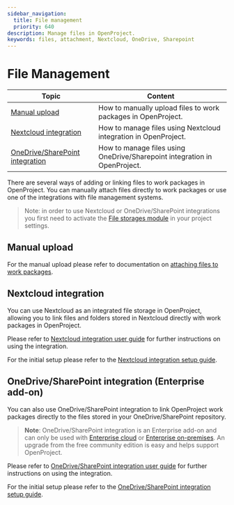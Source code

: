 ```yaml
---
sidebar_navigation:
  title: File management
  priority: 640
description: Manage files in OpenProject.
keywords: files, attachment, Nextcloud, OneDrive, Sharepoint
---
```


# File Management

| Topic                                                                                 | Content                                                                   |
|---------------------------------------------------------------------------------------|---------------------------------------------------------------------------|
| [Manual upload](#manual-upload)                                                       | How to manually upload files to work packages in OpenProject.             |
| [Nextcloud integration](#nextcloud-integration)                                       | How to manage files using Nextcloud integration in OpenProject.           |
| [OneDrive/SharePoint integration](#onedrive/sharepoint-integration-enterprise-add-on) | How to manage files using OneDrive/Sharepoint integration in OpenProject. |

There are several ways of adding or linking files to work packages in OpenProject. You can manually attach files
directly to work packages or use one of the integrations with file management systems.

> Note: in order to use Nextcloud or OneDrive/SharePoint integrations you first need to activate
> the [File storages module](../projects/project-settings/file-storages/) in your project settings.

## Manual upload

For the manual upload please refer to documentation on [attaching files to work packages](../work-packages/create-work-package/#add-attachments-to-work-packages). 

## Nextcloud integration

You can use Nextcloud as an integrated file storage in OpenProject, allowing you to link files and folders stored in
Nextcloud directly with work packages in OpenProject.

Please refer to [Nextcloud integration user guide](./nextcloud-integration) for further instructions on using the
integration.

For the initial setup please refer to the [Nextcloud integration setup guide](../../system-admin-guide/integrations/nextcloud/).

## OneDrive/SharePoint integration (Enterprise add-on)

You can also use OneDrive/SharePoint integration to link OpenProject work packages directly to the files stored in your
OneDrive/SharePoint repository.

> **Note**: OneDrive/SharePoint integration is an Enterprise add-on and can only be used
with [Enterprise cloud](../../enterprise-guide/enterprise-cloud-guide/)
or  [Enterprise on-premises](../../enterprise-guide/enterprise-on-premises-guide/). An upgrade from the free community
edition is easy and helps support OpenProject.

Please refer to [OneDrive/SharePoint integration user guide](./one-drive-integration) for further instructions on using
the integration.

For the initial setup please refer to
the [OneDrive/SharePoint integration setup guide](../../system-admin-guide/integrations/one-drive/).

